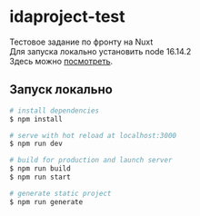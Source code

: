 # idaproject-test

Тестовое задание по фронту на Nuxt
<br>
Для запуска локально установить node 16.14.2
<br>
Здесь можно [посмотреть](https://works.denisobolevich.ru/idaproject-test/).

## Запуск локально

```bash
# install dependencies
$ npm install

# serve with hot reload at localhost:3000
$ npm run dev

# build for production and launch server
$ npm run build
$ npm run start

# generate static project
$ npm run generate
```
